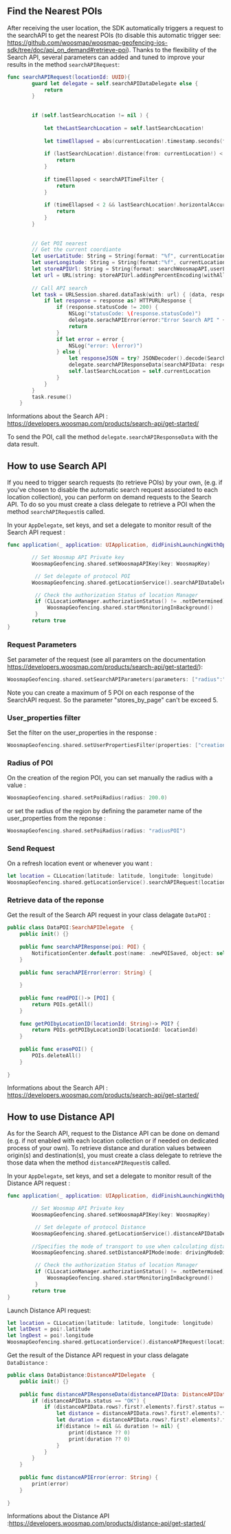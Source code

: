 
## Find the Nearest POIs

After receiving the user location, the SDK automatically triggers a request to the searchAPI to get the nearest POIs (to disable this automatic trigger see: https://github.com/woosmap/woosmap-geofencing-ios-sdk/tree/doc/api_on_demand#retrieve-poi). Thanks to the flexibility of the Search API, several parameters can added and tuned to improve your results in the method `searchAPIRequest`: 
```swift
func searchAPIRequest(locationId: UUID){
        guard let delegate = self.searchAPIDataDelegate else {
            return
        }
        
        
        if (self.lastSearchLocation != nil ) {
            
            let theLastSearchLocation = self.lastSearchLocation!
            
            let timeEllapsed = abs(currentLocation!.timestamp.seconds(from: theLastSearchLocation.timestamp))
            
            if (lastSearchLocation!.distance(from: currentLocation!) < searchAPIDistanceFilter ) {
                return
            }
            
            if timeEllapsed < searchAPITimeFilter {
                return
            }
            
            if (timeEllapsed < 2 && lastSearchLocation!.horizontalAccuracy >= lastSearchLocation!.horizontalAccuracy) {
                return
            }
        }
        
        
        // Get POI nearest
        // Get the current coordiante
        let userLatitude: String = String(format: "%f", currentLocation!.coordinate.latitude)
        let userLongitude: String = String(format:"%f", currentLocation!.coordinate.longitude)
        let storeAPIUrl: String = String(format: searchWoosmapAPI,userLatitude,userLongitude)
        let url = URL(string: storeAPIUrl.addingPercentEncoding(withAllowedCharacters: .urlQueryAllowed)!)!
        
        // Call API search
        let task = URLSession.shared.dataTask(with: url) { (data, response, error) in
            if let response = response as? HTTPURLResponse {
                if (response.statusCode != 200) {
                    NSLog("statusCode: \(response.statusCode)")
                    delegate.serachAPIError(error:"Error Search API " + String(response.statusCode))
                    return
                }
                if let error = error {
                    NSLog("error: \(error)")
                } else {
                    let responseJSON = try? JSONDecoder().decode(SearchAPIData.self, from: data!)
                    delegate.searchAPIResponseData(searchAPIData: responseJSON!, locationId: locationId)
                    self.lastSearchLocation = self.currentLocation
                }
            }
        }
        task.resume()
    }
```

Informations about the Search API : https://developers.woosmap.com/products/search-api/get-started/

To send the POI, call the method `delegate.searchAPIResponseData` with the data result. 


## How to use Search API 

If you need to trigger search requests (to retrieve POIs) by your own, (e.g. if you've chosen to disable the automatic search request associated to each location collection), you can perform on demand requests to the Search API. To do so you must create a class delegate to retrieve a POI when the method `searchAPIRequest`is called.

In your `AppDelegate`, set keys, and set a delegate to monitor result of the Search API request :
```swift
func application(_ application: UIApplication, didFinishLaunchingWithOptions launchOptions: [UIApplication.LaunchOptionsKey: Any]?) -> Bool {

        // Set Woosmap API Private key
        WoosmapGeofencing.shared.setWoosmapAPIKey(key: WoosmapKey)

         // Set delegate of protocol POI 
        WoosmapGeofencing.shared.getLocationService().searchAPIDataDelegate = DataPOI()

         // Check the authorization Status of location Manager
         if (CLLocationManager.authorizationStatus() != .notDetermined) {
             WoosmapGeofencing.shared.startMonitoringInBackground()
         }
        return true
}
```

### Request Parameters

Set parameter of the request (see all paramters on the documentation https://developers.woosmap.com/products/search-api/get-started/): 
```swift
WoosmapGeofencing.shared.setSearchAPIParameters(parameters: ["radius":"20000","stores_by_page":"2", "query":"tag:rugby"])
```
Note you can create a maximum of 5 POI on each response of the SearchAPI request.  So the parameter "stores_by_page" can't be exceed 5.

### User_properties filter

Set the filter on the user_properties in the response : 
```swift
WoosmapGeofencing.shared.setUserPropertiesFilter(properties: ["creation_date","radius"])
```

### Radius of POI
On the creation of the region POI, you can set manually the radius with a value : 
```swift
WoosmapGeofencing.shared.setPoiRadius(radius: 200.0)
```
or set the radius of the region by defining the parameter name of the user_properties from the reponse : 
```swift
WoosmapGeofencing.shared.setPoiRadius(radius: "radiusPOI")
```

### Send Request
On a refresh location event or whenever you want :

```swift
let location = CLLocation(latitude: latitude, longitude: longitude)
WoosmapGeofencing.shared.getLocationService().searchAPIRequest(location: location)
```

### Retrieve data of the reponse 

Get the result of the Search API request in your class delagate `DataPOI` :
```swift
public class DataPOI:SearchAPIDelegate  {
    public init() {}
    
    public func searchAPIResponse(poi: POI) {
        NotificationCenter.default.post(name: .newPOISaved, object: self, userInfo: ["POI": poi])
    }
    
    public func serachAPIError(error: String) {
        
    }
    
    public func readPOI()-> [POI] {
        return POIs.getAll()
    }
    
    func getPOIbyLocationID(locationId: String)-> POI? {
        return POIs.getPOIbyLocationID(locationId: locationId)
    }
    
    public func erasePOI() {
        POIs.deleteAll()
    }
    
}

```

Informations about the Search API : https://developers.woosmap.com/products/search-api/get-started/


## How to use Distance API 

As for the Search API, request to the Distance API can be done on demand (e.g. if not enabled with each location collection or if needed on dedicated process of your own). To retrieve distance and duration values between origin(s) and destination(s), you must create a class delegate to retrieve the those data when the method `distanceAPIRequest`is called.

In your `AppDelegate`, set keys, and set a delegate to monitor result of the Distance API request :
```swift
func application(_ application: UIApplication, didFinishLaunchingWithOptions launchOptions: [UIApplication.LaunchOptionsKey: Any]?) -> Bool {

        // Set Woosmap API Private key
        WoosmapGeofencing.shared.setWoosmapAPIKey(key: WoosmapKey)

         // Set delegate of protocol Distance
        WoosmapGeofencing.shared.getLocationService().distanceAPIDataDelegate = DataDistance()
        
        //Specifies the mode of transport to use when calculating distance. Valid values are "driving", "cycling", "walking". (if not specified default is driving)
        WoosmapGeofencing.shared.setDistanceAPIMode(mode: drivingModeDistance)

         // Check the authorization Status of location Manager
         if (CLLocationManager.authorizationStatus() != .notDetermined) {
             WoosmapGeofencing.shared.startMonitoringInBackground()
         }
        return true
}
```

Launch Distance API request:

```swift
let location = CLLocation(latitude: latitude, longitude: longitude)
let latDest = poi!.latitude
let lngDest = poi!.longitude
WoosmapGeofencing.shared.getLocationService().distanceAPIRequest(locationOrigin: location,coordinatesDest: [(latDest, lngDest)])
```

Get the result of the Distance API request in your class delagate `DataDistance` :
```swift
public class DataDistance:DistanceAPIDelegate  {
    public init() {}
    
    public func distanceAPIResponseData(distanceAPIData: DistanceAPIData, locationId: String) {
        if (distanceAPIData.status == "OK") {
            if (distanceAPIData.rows?.first?.elements?.first?.status == "OK") {
                let distance = distanceAPIData.rows?.first?.elements?.first?.distance?.value!
                let duration = distanceAPIData.rows?.first?.elements?.first?.duration?.text!
                if(distance != nil && duration != nil) {
                    print(distance ?? 0)
                    print(duration ?? 0)
                }
            }
        }
    }
    
    public func distanceAPIError(error: String) {
        print(error)
    }
    
}
```

Informations about the Distance API :https://developers.woosmap.com/products/distance-api/get-started/



